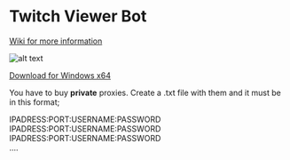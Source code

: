 # Twitch Viewer Bot
[Wiki for more information](https://github.com/gorkemhacioglu/TwitchViewerBot/wiki)

![alt text](https://mytwitchbot.com/images/ui1_2.png)

[Download for Windows x64](http://mytwitchbot.com/Download/win-x64.zip)

You have to buy **private** proxies. Create a .txt file with them and it must be in this format;

IPADRESS:PORT:USERNAME:PASSWORD<br />
IPADRESS:PORT:USERNAME:PASSWORD<br />
IPADRESS:PORT:USERNAME:PASSWORD<br />
....
